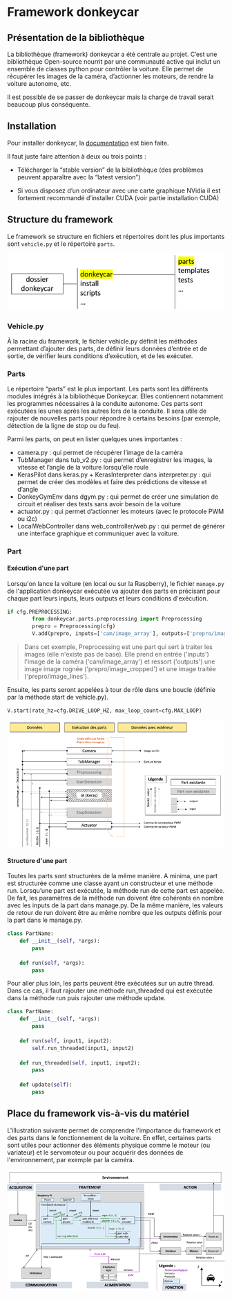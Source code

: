 # Framework donkeycar

## Présentation de la bibliothèque

La bibliothèque (framework) donkeycar a été centrale au projet. C’est une bibliothèque Open-source nourrit par une communauté active qui inclut un ensemble de classes python pour contrôler la voiture. Elle permet de récupérer les images de la caméra, d’actionner les moteurs, de rendre la voiture autonome, etc.

Il est possible de se passer de donkeycar mais la charge de travail serait beaucoup plus conséquente.

## Installation

Pour installer donkeycar, la [documentation](https://docs.donkeycar.com/guide/install_software/#step-1-install-software-on-host-pc) est bien faite.

Il faut juste faire attention à deux ou trois points :

- Télécharger la “stable version” de la bibliothèque (des problèmes peuvent apparaître avec la “latest version”)

- Si vous disposez d’un ordinateur avec une carte graphique NVidia il est fortement recommandé d’installer CUDA (voir partie installation CUDA)


## Structure du framework

Le framework se structure en fichiers et répertoires dont les plus importants sont ```vehicle.py``` et le répertoire ```parts```.

![](../../README_imgs/donkeycar-tree.png)

### Vehicle.py

À la racine du framework, le fichier vehicle.py définit les méthodes permettant d’ajouter des parts, de définir leurs données d’entrée et de sortie, de vérifier leurs conditions d’exécution, et de les exécuter.

### Parts

Le répertoire “parts” est le plus important. Les parts sont les différents modules intégrés à la bibliothèque Donkeycar. Elles contiennent notamment les programmes nécessaires à la conduite autonome. Ces parts sont exécutées les unes après les autres lors de la conduite. Il sera utile de rajouter de nouvelles parts pour répondre à certains besoins (par exemple, détection de la ligne de stop ou du feu).

Parmi les parts, on peut en lister quelques unes importantes :

- camera.py : qui permet de récupérer l’image de la caméra
- TubManager dans tub_v2.py : qui permet d’enregistrer les images, la vitesse et l’angle de la voiture lorsqu’elle roule
- KerasPilot dans keras.py + KerasInterpreter dans interpreter.py : qui permet de créer des modèles et faire des prédictions de vitesse et d’angle
- DonkeyGymEnv dans dgym.py : qui permet de créer une simulation de circuit et réaliser des tests sans avoir besoin de la voiture
- actuator.py : qui permet d’actionner les moteurs (avec le protocole PWM ou i2c)
- LocalWebController dans web_controller/web.py : qui permet de générer une interface graphique et communiquer avec la voiture.

### Part

#### Exécution d'une part

Lorsqu'on lance la voiture (en local ou sur la Raspberry), le fichier ```manage.py``` de l'application donkeycar exécutée va ajouter des parts en précisant pour chaque part leurs inputs, leurs outputs et leurs conditions d'exécution.

```python
if cfg.PREPROCESSING:
        from donkeycar.parts.preprocessing import Preprocessing
        prepro = Preprocessing(cfg)
        V.add(prepro, inputs=['cam/image_array'], outputs=['prepro/image_cropped', 'prepro/image_lines'])
```
> Dans cet exemple, Preprocessing est une part qui sert à traiter les images (elle n'existe pas de base). Elle prend en entrée ('inputs') l'image de la caméra ('cam/image\_array') et ressort ('outputs') une image image rognée ('prepro/image\_cropped') et une image traitée ('prepro/image_lines').



Ensuite, les parts seront appelées à tour de rôle dans une boucle (définie par la méthode start de vehicle.py).

```python
V.start(rate_hz=cfg.DRIVE_LOOP_HZ, max_loop_count=cfg.MAX_LOOP)
```

![](../../README_imgs/parts-exec.png)


#### Structure d'une part
Toutes les parts sont structurées de la même manière.
A minima, une part est structurée comme une classe ayant un constructeur et une méthode run. Lorsqu’une part est exécutée, la méthode run de cette part est appelée. De fait, les paramètres de la méthode run doivent être cohérents en nombre avec les inputs de la part dans manage.py. De la même manière, les valeurs de retour de run doivent être au même nombre que les outputs définis pour la part dans le manage.py.

```python
class PartName:
	def __init__(self, *args):
		pass
	
	def run(self, *args):
		pass
```

Pour aller plus loin, les parts peuvent être exécutées sur un autre thread. Dans ce cas, il faut rajouter une méthode run_threaded qui est exécutée dans la méthode run puis rajouter une méthode update.

```python
class PartName:
	def __init__(self, *args):
		pass
	
	def run(self, input1, input2):
		self.run_threaded(input1, input2)
		
	def run_threaded(self, input1, input2):
		pass
		
	def update(self):
		pass
```

## Place du framework vis-à-vis du matériel

L'illustration suivante permet de comprendre l'importance du framework et des parts dans le fonctionnement de la voiture. En effet, certaines parts sont utiles pour actionner des éléments physique comme le moteur (ou variateur) et le servomoteur ou pour acquérir des données de l'environnement, par exemple par la caméra.

![](../../README_imgs/donkeycar-full.png)

